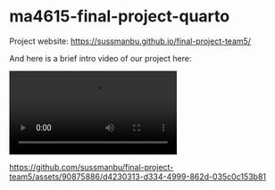 # ma4615-final-project-quarto

Project website: https://sussmanbu.github.io/final-project-team5/

And here is a brief intro video of our project here:

![](images/Team%205%20video.mp4)

https://github.com/sussmanbu/final-project-team5/assets/90875886/d4230313-d334-4999-862d-035c0c153b81

